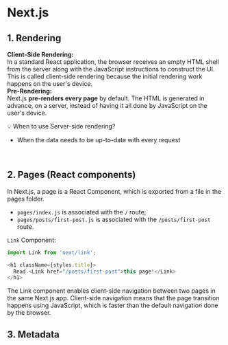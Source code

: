# Next.js

## 1. Rendering
**Client-Side Rendering:**  
In a standard React application, the browser receives an empty HTML shell from the server along with the JavaScript instructions to construct the UI. This is called client-side rendering because the initial rendering work happens on the user's device.  
**Pre-Rendering:**  
Next.js **pre-renders every page** by default. The HTML is generated in advance, on a server, instead of having it all done by JavaScript on the user's device.

💡 When to use Server-side rendering?
- When the data needs to be up-to-date with every request

<br>

## 2. Pages (React components)
In Next.js, a page is a React Component, which is exported from a file in the pages folder.  
- `pages/index.js` is associated with the `/` route;  
- `pages/posts/first-post.js` is associated with the `/posts/first-post` route.

`Link` Component:  
```js
import Link from 'next/link';

<h1 className={styles.title}>
  Read <Link href="/posts/first-post">this page!</Link>
</h1>
```
The Link component enables client-side navigation between two pages in the same Next.js app. Client-side navigation means that the page transition happens using JavaScript, which is faster than the default navigation done by the browser.  

## 3. Metadata 
